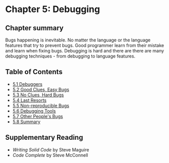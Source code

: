 # Chapter 5: Debugging

## Chapter summary

Bugs happening is inevitable. No matter the language or the language features that try to prevent bugs.
Good programmer learn from their mistake and learn when fixing bugs.
Debugging is hard and there are there are many debugging techniques - from debugging to language features.

## Table of Contents

- [5.1 Debuggers](5.1-debuggers)
- [5.2 Good Clues, Easy Bugs](5.2-good-clues-easy-bugs)
- [5.3 No Clues, Hard Bugs](5.3-no-clues-hard-bugs)
- [5.4 Last Resorts](5.4-last-resorts)
- [5.5 Non-reproducible Bugs](5.5-non-reproducible-bugs)
- [5.6 Debugging Tools](5.6-debugging-tools)
- [5.7 Other People's Bugs](5.7-other-peoples-bugs)
- [5.8 Summary](5.8-summary)

## Supplementary Reading

- _Writing Solid Code_ by Steve Maguire
- _Code Complete_ by Steve McConnell
